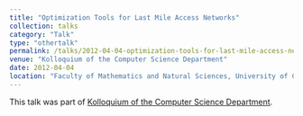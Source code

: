 ```yaml
---
title: "Optimization Tools for Last Mile Access Networks"
collection: talks
category: "Talk"
type: "othertalk"
permalink: /talks/2012-04-04-optimization-tools-for-last-mile-access-networks
venue: "Kolloquium of the Computer Science Department"
date: 2012-04-04
location: "Faculty of Mathematics and Natural Sciences, University of Cologne"
---
```


This talk was part of [Kolloquium of the Computer Science Department](http://www.zaik.uni-koeln.de/AFS/teachings/seminars/oberseminar.de.html).